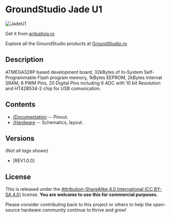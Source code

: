 GroundStudio Jade U1
====================================
![JadeU1](https://github.com/GroundStudio/Jade_U1/assets/77836107/49564e54-6871-4f1a-a305-aa3e0efdfbfd)

Get it from [ardushop.ro](https://ardushop.ro/ro/118-groundstudio)

Explore all the GroundStudio products at [GroundStudio.ro](https://groundstudio.ro/)

Description
-------------------
ATMEGA328P based development board, 32kBytes of In-System Self-Programmable Flash program memory,  1kBytes EEPROM, 2kBytes Internal SRAM, 6 PWM Pins, 20 Digital Pins including 6 ADC with 10 bit Resolution and HT42B534-2 chip for USB comunication.

Contents
-------------------

* [/Documentation](https://github.com/GroundStudio/Jade_U1/tree/main/Documentation) -- Pinout.
* [/Hardware](https://github.com/GroundStudio/Jade_U1/tree/main/Hardware) -- Schematics, layout.

Versions
-------------------
*(Not all tags shown)*

* [REV1.0.0]

License
-------------------

This is released under the [Attribution-ShareAlike 4.0 International (CC BY-SA 4.0)](https://creativecommons.org/licenses/by-sa/4.0/) license.
**You are welcome to use this for commercial purposes.**

Please consider contributing back to this project or others to help the open-source hardware community continue to thrive and grow! 


